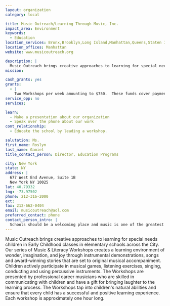 ```yaml
---
layout: organization
category: local

title: Music Outreach/Learning Through Music, Inc.
impact_area: Environment
keywords: 
  - Education
location_services: Bronx,Brooklyn,Long Island,Manhattan,Queens,Staten Island,Greater New York
location_offices: Manhattan
website: www.musicoutreach.org

description: |
  Music Outreach brings creative approaches to learning for special needs children in Early Childhood classes in elementary schools across the City.  Our series of Music & Literacy Workshops creates a learning environment of wonder, imagination, and joy through instrumental demonstrations, songs and award-winning stories that are set to original musical accompaniment.  Children actively participate in musical games, listening exercises, singing, conducting and using percussive instruments.  The Workshops are presented by professional career musicians who are skilled in communicating with children and have a gift for bringing laughter to the learning process.  The Workshops tap into children's natural abilities and ensure that every child has a successful and positive learning experience.  Each workshop is approximately one hour long.
mission: 

cash_grants: yes
grants: 
  - |
    Two Workshops per week amounting to $750.  These funds cover payment for 3 musicians, equipment, transportation, students/teacher instruction materials, music sheets and story-books.  A grant of $500 would cover two of the musicians performing.
service_opp: no
services: 

learn: 
  - Make a presentation about our organization
  - Speak over the phone about our work
cont_relationship: 
  - Educate the school by leading a workshop.

salutation: Ms.
first_name: Roslyn
last_name: Gamiel
title_contact_person: Director, Education Programs

city: New York
state: NY
address: |
  677 West End Avenue, Suite 1B  
  New York NY 10025
lat: 40.79332
lng: -73.97502
phone: 212-316-2000
ext: 
fax: 212-662-0404
email: musicoutreach@aol.com
preferred_contact: phone
contact_person_intro: |
  Schools should be a welcoming place and music is one of the greatest pleasures of life and learning.  Music helps us express who we are and that is why from earliest history people have created music.  When our children attended elementary school there were no music enrichment classes and that is why in 1979 my husband and I began Music Outreach Programs.  I am Roslyn Gamiel, Director of Education Programs and am responsible for bringing the programs to the school.  I can be contacted at 212-316-2000 on business day afternoons.  Now, children in classrooms across the City can experience the beauty and power that music brings to their lives.  We have not worked with Common Cents schools in the past.
---
```

Music Outreach brings creative approaches to learning for special needs children in Early Childhood classes in elementary schools across the City.  Our series of Music & Literacy Workshops creates a learning environment of wonder, imagination, and joy through instrumental demonstrations, songs and award-winning stories that are set to original musical accompaniment.  Children actively participate in musical games, listening exercises, singing, conducting and using percussive instruments.  The Workshops are presented by professional career musicians who are skilled in communicating with children and have a gift for bringing laughter to the learning process.  The Workshops tap into children's natural abilities and ensure that every child has a successful and positive learning experience.  Each workshop is approximately one hour long.